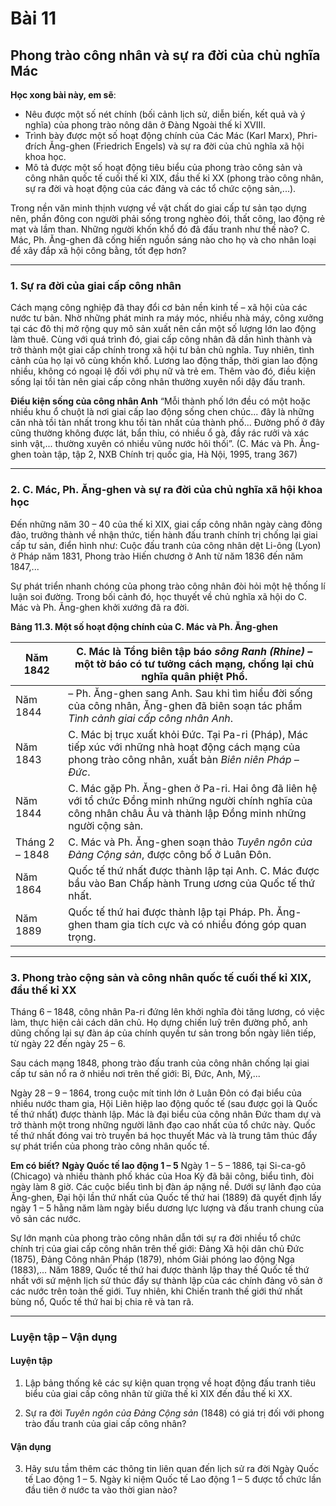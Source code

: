 # Bài 11
## Phong trào công nhân và sự ra đời của chủ nghĩa Mác

**Học xong bài này, em sẽ**:

*   Nêu được một số nét chính (bối cảnh lịch sử, diễn biến, kết quả và ý nghĩa) của phong trào nông dân ở Đàng Ngoài thế kỉ XVIII.
*   Trình bày được một số hoạt động chính của Các Mác (Karl Marx), Phri-đrích Ăng-ghen (Friedrich Engels) và sự ra đời của chủ nghĩa xã hội khoa học.
*   Mô tả được một số hoạt động tiêu biểu của phong trào công sản và công nhân quốc tế cuối thế kỉ XIX, đầu thế kỉ XX (phong trào công nhân, sự ra đời và hoạt động của các đảng và các tổ chức cộng sản,...).

Trong nền văn minh thịnh vượng về vật chất do giai cấp tư sản tạo dựng nên, phần đông con người phải sống trong nghèo đói, thất công, lao động rẻ mạt và lầm than. Những người khốn khổ đó đã đấu tranh như thế nào? C. Mác, Ph. Ăng-ghen đã cống hiến nguồn sáng nào cho họ và cho nhân loại để xây đắp xã hội công bằng, tốt đẹp hơn?

---

### 1. Sự ra đời của giai cấp công nhân

Cách mạng công nghiệp đã thay đổi cơ bản nền kinh tế – xã hội của các nước tư bản. Nhờ những phát minh ra máy móc, nhiều nhà máy, công xưởng tại các đô thị mở rộng quy mô sản xuất nên cần một số lượng lớn lao động làm thuê. Cùng với quá trình đó, giai cấp công nhân đã dần hình thành và trở thành một giai cấp chính trong xã hội tư bản chủ nghĩa. Tuy nhiên, tình cảnh của họ lại vô cùng khốn khổ. Lương lao động thấp, thời gian lao động nhiều, không có ngoại lệ đối với phụ nữ và trẻ em. Thêm vào đó, điều kiện sống lại tồi tàn nên giai cấp công nhân thường xuyên nổi dậy đấu tranh.

**Điểu kiện sống của công nhân Anh**
“Mỗi thành phố lớn đều có một hoặc nhiều khu ổ chuột là nơi giai cấp lao động sống chen chúc... đây là những căn nhà tồi tàn nhất trong khu tồi tàn nhất của thành phố... Đường phố ở đây cũng thường không được lát, bẩn thỉu, có nhiều ổ gà, đầy rác rưởi và xác sinh vật,... thường xuyên có nhiều vũng nước hôi thối”.
(C. Mác và Ph. Ăng-ghen toàn tập, tập 2, NXB Chính trị quốc gia, Hà Nội, 1995, trang 367)

---

### 2. C. Mác, Ph. Ăng-ghen và sự ra đời của chủ nghĩa xã hội khoa học

Đến những năm 30 – 40 của thế kỉ XIX, giai cấp công nhân ngày càng đông đảo, trưởng thành về nhận thức, tiến hành đấu tranh chính trị chống lại giai cấp tư sản, điển hình như: Cuộc đấu tranh của công nhân dệt Li-ông (Lyon) ở Pháp năm 1831, Phong trào Hiến chương ở Anh từ năm 1836 đến năm 1847,...

Sự phát triển nhanh chóng của phong trào công nhân đòi hỏi một hệ thống lí luận soi đường. Trong bối cảnh đó, học thuyết về chủ nghĩa xã hội do C. Mác và Ph. Ăng-ghen khởi xướng đã ra đời.

**Bảng 11.3. Một số hoạt động chính của C. Mác và Ph. Ăng-ghen**

| Năm 1842 | C. Mác là Tổng biên tập báo *sông Ranh (Rhine)* – một tờ báo có tư tưởng cách mạng, chống lại chủ nghĩa quân phiệt Phổ. |
|---|---|
| Năm 1844 | – Ph. Ăng-ghen sang Anh. Sau khi tìm hiểu đời sống của công nhân, Ăng-ghen đã biên soạn tác phẩm *Tình cảnh giai cấp công nhân Anh*. |
| Năm 1843 | C. Mác bị trục xuất khỏi Đức. Tại Pa-ri (Pháp), Mác tiếp xúc với những nhà hoạt động cách mạng của phong trào công nhân, xuất bản *Biên niên Pháp – Đức*. |
| Năm 1844 | C. Mác gặp Ph. Ăng-ghen ở Pa-ri. Hai ông đã liên hệ với tổ chức Đồng minh những người chính nghĩa của công nhân châu Âu và thành lập Đồng minh những người cộng sản. |
| Tháng 2 – 1848 | C. Mác và Ph. Ăng-ghen soạn thảo *Tuyên ngôn của Đảng Cộng sản*, được công bố ở Luân Đôn. |
| Năm 1864 | Quốc tế thứ nhất được thành lập tại Anh. C. Mác được bầu vào Ban Chấp hành Trung ương của Quốc tế thứ nhất. |
| Năm 1889 | Quốc tế thứ hai được thành lập tại Pháp. Ph. Ăng-ghen tham gia tích cực và có nhiều đóng góp quan trọng. |

---

### 3. Phong trào cộng sản và công nhân quốc tế cuối thế kỉ XIX, đầu thế kỉ XX

Tháng 6 – 1848, công nhân Pa-ri đứng lên khởi nghĩa đòi tăng lương, có việc làm, thực hiện cải cách dân chủ. Họ dựng chiến luỹ trên đường phố, anh dũng chống lại sự đàn áp của chính quyền tư sản trong bốn ngày liên tiếp, từ ngày 22 đến ngày 25 – 6.

Sau cách mạng 1848, phong trào đấu tranh của công nhân chống lại giai cấp tư sản nổ ra ở nhiều nơi trên thế giới: Bỉ, Đức, Anh, Mỹ,...

Ngày 28 – 9 – 1864, trong cuộc mít tinh lớn ở Luân Đôn có đại biểu của nhiều nước tham gia, Hội Liên hiệp lao động quốc tế (sau được gọi là Quốc tế thứ nhất) được thành lập. Mác là đại biểu của công nhân Đức tham dự và trở thành một trong những người lãnh đạo cao nhất của tổ chức này. Quốc tế thứ nhất đóng vai trò truyền bá học thuyết Mác và là trung tâm thúc đẩy sự phát triển của phong trào công nhân quốc tế.

**Em có biết?**
**Ngày Quốc tế lao động 1 – 5**
Ngày 1 – 5 – 1886, tại Si-ca-gô (Chicago) và nhiều thành phố khác của Hoa Kỳ đã bãi công, biểu tình, đòi ngày làm 8 giờ. Các cuộc biểu tình bị đàn áp nặng nề. Dưới sự lãnh đạo của Ăng-ghen, Đại hội lần thứ nhất của Quốc tế thứ hai (1889) đã quyết định lấy ngày 1 – 5 hằng năm làm ngày biểu dương lực lượng và đấu tranh chung của vô sản các nước.

Sự lớn mạnh của phong trào công nhân dẫn tới sự ra đời nhiều tổ chức chính trị của giai cấp công nhân trên thế giới: Đảng Xã hội dân chủ Đức (1875), Đảng Công nhân Pháp (1879), nhóm Giải phóng lao động Nga (1883),... Năm 1889, Quốc tế thứ hai được thành lập thay thế Quốc tế thứ nhất với sứ mệnh lịch sử thúc đẩy sự thành lập của các chính đảng vô sản ở các nước trên toàn thế giới. Tuy nhiên, khi Chiến tranh thế giới thứ nhất bùng nổ, Quốc tế thứ hai bị chia rẽ và tan rã.

---

### Luyện tập – Vận dụng
#### Luyện tập

1. Lập bảng thống kê các sự kiện quan trọng về hoạt động đấu tranh tiêu biểu của giai cấp công nhân từ giữa thế kỉ XIX đến đầu thế kỉ XX.

2. Sự ra đời *Tuyên ngôn của Đảng Cộng sản* (1848) có giá trị đối với phong trào đấu tranh của giai cấp công nhân?

#### Vận dụng

3. Hãy sưu tầm thêm các thông tin liên quan đến lịch sử ra đời Ngày Quốc tế Lao động 1 – 5. Ngày kỉ niệm Quốc tế Lao động 1 – 5 được tổ chức lần đầu tiên ở nước ta vào thời gian nào?
